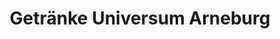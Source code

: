 ---
title: "Getränke Universum Arneburg"
url: /arneburg/getraenke-universum-arneburg/
shop: Getränke
---
